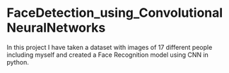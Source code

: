 # FaceDetection_using_ConvolutionalNeuralNetworks
In this project I have taken a dataset with images of 17 different people including myself and created a Face Recognition model using CNN in python.
